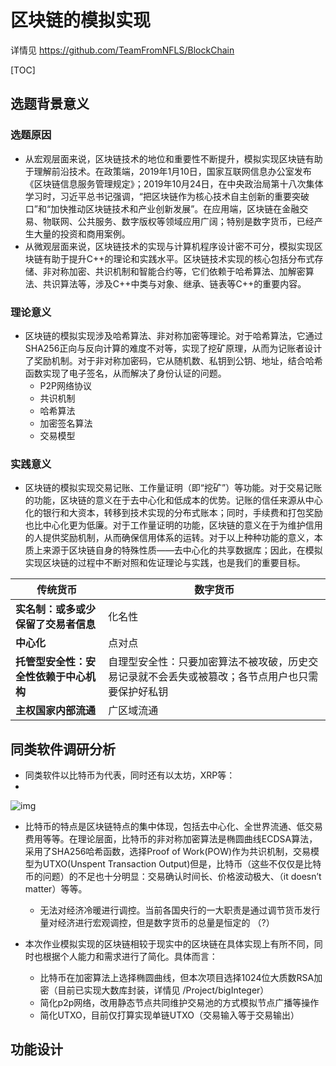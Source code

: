 # 区块链的模拟实现

详情见 https://github.com/TeamFromNFLS/BlockChain

[TOC]

 

## 选题背景意义

### 选题原因

* 从宏观层面来说，区块链技术的地位和重要性不断提升，模拟实现区块链有助于理解前沿技术。在政策端，2019年1月10日，国家互联网信息办公室发布《区块链信息服务管理规定》；2019年10月24日，在中央政治局第十八次集体学习时，习近平总书记强调，“把区块链作为核心技术自主创新的重要突破口”和“加快推动区块链技术和产业创新发展”。在应用端，区块链在金融交易、物联网、公共服务、数字版权等领域应用广阔；特别是数字货币，已经产生大量的投资和商用案例。
* 从微观层面来说，区块链技术的实现与计算机程序设计密不可分，模拟实现区块链有助于提升C++的理论和实践水平。区块链技术实现的核心包括分布式存储、非对称加密、共识机制和智能合约等，它们依赖于哈希算法、加解密算法、共识算法等，涉及C++中类与对象、继承、链表等C++的重要内容。

### 理论意义

 

* 区块链的模拟实现涉及哈希算法、非对称加密等理论。对于哈希算法，它通过SHA256正向与反向计算的难度不对等，实现了挖矿原理，从而为记账者设计了奖励机制。对于非对称加密码，它从随机数、私钥到公钥、地址，结合哈希函数实现了电子签名，从而解决了身份认证的问题。
  + P2P网络协议
  + 共识机制
  + 哈希算法
  + 加密签名算法
  + 交易模型

### 实践意义

 

* 区块链的模拟实现交易记账、工作量证明（即“挖矿”）等功能。对于交易记账的功能，区块链的意义在于去中心化和低成本的优势。记账的信任来源从中心化的银行和大资本，转移到技术实现的分布式账本；同时，手续费和打包奖励也比中心化更为低廉。对于工作量证明的功能，区块链的意义在于为维护信用的人提供奖励机制，从而确保信用体系的运转。对于以上种种功能的意义，本质上来源于区块链自身的特殊性质——去中心化的共享数据库；因此，在模拟实现区块链的过程中不断对照和佐证理论与实践，也是我们的重要目标。

| **传统货币**                           | **数字货币**                                                 |
| -------------------------------------- | ------------------------------------------------------------ |
| **实名制：或多或少保留了交易者信息**   | 化名性                                                       |
| **中心化**                             | 点对点                                                       |
| **托管型安全性：安全性依赖于中心机构** | 自理型安全性：只要加密算法不被攻破，历史交易记录就不会丢失或被篡改；各节点用户也只需要保护好私钥 |
| **主权国家内部流通**                   | 广区域流通                                                   |

 

 

## 同类软件调研分析

 

* 同类软件以比特币为代表，同时还有以太坊，XRP等：
* 

![img](https://pics2.baidu.com/feed/34fae6cd7b899e513fe7629d52b5e136c9950de0.jpeg?token=abc1247fcf5fce6d91463885bceceb6b&s=80B27C3211DED5CE5E4D80CA0000E0B3)

* 比特币的特点是区块链特点的集中体现，包括去中心化、全世界流通、低交易费用等等。在理论层面，比特币的非对称加密算法是椭圆曲线ECDSA算法，采用了SHA256哈希函数，选择Proof of Work(POW)作为共识机制，交易模型为UTXO(Unspent Transaction Output)但是，比特币（这些不仅仅是比特币的问题）的不足也十分明显：交易确认时间长、价格波动极大、（it doesn’t matter）等等。
  + 无法对经济冷暖进行调控。当前各国央行的一大职责是通过调节货币发行量对经济进行宏观调控，但是数字货币的总量是恒定的 （?）

* 本次作业模拟实现的区块链相较于现实中的区块链在具体实现上有所不同，同时也根据个人能力和需求进行了简化。具体而言：
  + 比特币在加密算法上选择椭圆曲线，但本次项目选择1024位大质数RSA加密（目前已实现大数库封装，详情见 /Project/bigInteger）
  + 简化p2p网络，改用静态节点共同维护交易池的方式模拟节点广播等操作
  + 简化UTXO，目前仅打算实现单链UTXO（交易输入等于交易输出）

## 功能设计

 

